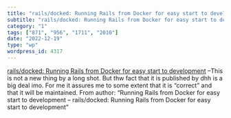 ```yaml
---
title: "rails/docked: Running Rails from Docker for easy start to development"
subtitle: "rails/docked: Running Rails from Docker for easy start to development"
category: "1"
tags: ["871", "956", "1711", "2010"]
date: "2022-12-19"
type: "wp"
wordpress_id: 4317
---
```

[ rails/docked: Running Rails from Docker for easy start to development]( https://github.com/rails/docked?utm_campaign=Ruby%20Radar&utm_medium=email&utm_source=Revue%20newsletter) –This is not a new thing by a long shot. But thw fact that it is published by dhh is a big deal imo. For me it assures me to some extent that it is “correct” and that it will be maintained. From author: “Running Rails from Docker for easy start to development – rails/docked: Running Rails from Docker for easy start to development”